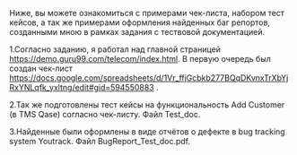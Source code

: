  Ниже, вы можете ознакомиться с примерами чек-листа, набором тест кейсов, а так же примерами оформления найденных баг репортов, созданными мною в рамках задания с тествовой документацией.
 
 1.Согласно заданию, я работал над главной страницей https://demo.guru99.com/telecom/index.html. В первую очередь был создан чек-лист 
https://docs.google.com/spreadsheets/d/1Vr_ffjGcbkb277BQqDKvnxTrXbYjRxYNLqfk_yxltng/edit#gid=594550883 .

 2.Так же подготовлены тест кейсы на функциональность Add Customer (в TMS Qase) согласно чек-листу. Файл Test_doc.
 
 3.Найденные были оформлены в виде отчётов о дефекте в bug tracking system Youtrack. Файл BugReport_Test_doc.pdf.
